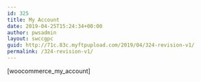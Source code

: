```yaml
---
id: 325
title: My Account
date: 2019-04-25T15:24:34+00:00
author: pwsadmin
layout: swccgpc
guid: http://71c.83c.myftpupload.com/2019/04/324-revision-v1/
permalink: /324-revision-v1/
---
```

[woocommerce\_my\_account]